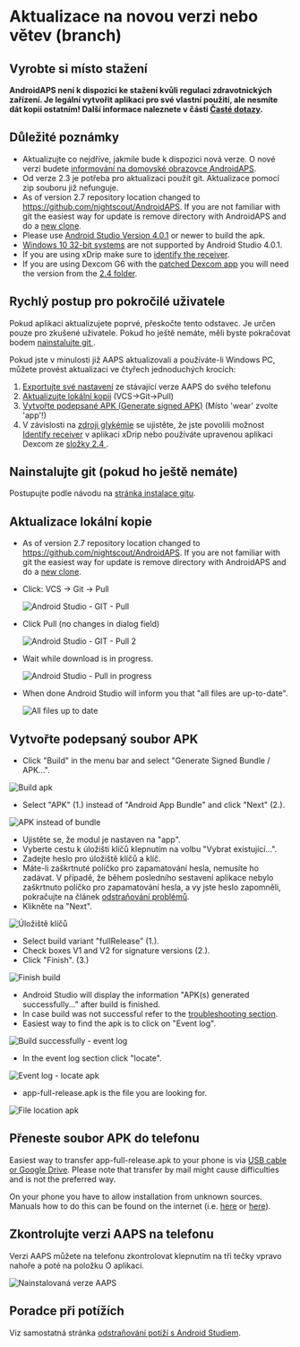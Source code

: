 # Aktualizace na novou verzi nebo větev (branch)

## Vyrobte si místo stažení

**AndroidAPS není k dispozici ke stažení kvůli regulaci zdravotnických zařízení. Je legální vytvořit aplikaci pro své vlastní použití, ale nesmíte dát kopii ostatním! Další informace naleznete v části [Časté dotazy](../Getting-Started/FAQ.md).**

## Důležité poznámky

* Aktualizujte co nejdříve, jakmile bude k dispozici nová verze. O nové verzi budete [informování na domovské obrazovce AndroidAPS](../Installing-AndroidAPS/Releasenotes#release-notes).
* Od verze 2.3 je potřeba pro aktualizaci použít git. Aktualizace pomocí zip souboru již nefunguje.
* As of version 2.7 repository location changed to <https://github.com/nightscout/AndroidAPS>. If you are not familiar with git the easiest way for update is remove directory with AndroidAPS and do a [new clone](../Installing-AndroidAPS/Building-APK.md).
* Please use [Android Studio Version 4.0.1](https://developer.android.com/studio/) or newer to build the apk.
* [Windows 10 32-bit systems](../Installing-AndroidAPS/troubleshooting_androidstudio#unable-to-start-daemon-process) are not supported by Android Studio 4.0.1.
* If you are using xDrip make sure to [identify the receiver](../Configuration/xdrip#identify-receiver).
* If you are using Dexcom G6 with the [patched Dexcom app](../Hardware/DexcomG6#if-using-g6-with-patched-dexcom-app) you will need the version from the [2.4 folder](https://github.com/dexcomapp/dexcomapp/tree/master/2.4).

## Rychlý postup pro pokročilé uživatele

Pokud aplikaci aktualizujete poprvé, přeskočte tento odstavec. Je určen pouze pro zkušené uživatele. Pokud ho ještě nemáte, měli byste pokračovat bodem [ nainstalujte git ](../Installing-AndroidAPS/git-install.rst).

Pokud jste v minulosti již AAPS aktualizovali a používáte-li Windows PC, můžete provést aktualizaci ve čtyřech jednoduchých krocích:

1. [Exportujte své nastavení](../Usage/ExportImportSettings#how-to-export-settings) ze stávající verze AAPS do svého telefonu
2. [Aktualizujte lokální kopii](../Installing-AndroidAPS/Update-to-new-version#update-your-local-copy) (VCS->Git->Pull)
3. [Vytvořte podepsané APK (Generate signed APK)](../Installing-AndroidAPS/Update-to-new-version#generate-signed-apk) (Místo 'wear' zvolte 'app'!)
4. V závislosti na [zdroji glykémie](../Configuration/BG-Source.rst) se ujistěte, že jste povolili možnost [Identify receiver](../Configuration/xdrip#identify-receiver) v aplikaci xDrip nebo používáte upravenou aplikaci Dexcom ze [složky 2.4 ](https://github.com/dexcomapp/dexcomapp/tree/master/2.4).

## Nainstalujte git (pokud ho ještě nemáte)

Postupujte podle návodu na [stránka instalace gitu](../Installing-AndroidAPS/git-install.rst).

## Aktualizace lokální kopie

* As of version 2.7 repository location changed to <https://github.com/nightscout/AndroidAPS>. If you are not familiar with git the easiest way for update is remove directory with AndroidAPS and do a [new clone](../Installing-AndroidAPS/Building-APK.html).
* Click: VCS -> Git -> Pull
    
    ![Android Studio - GIT - Pull](../images/AndroidStudio361_Update01.png)

* Click Pull (no changes in dialog field)
    
    ![Android Studio - GIT - Pull 2](../images/AndroidStudio361_Update02a.png)

* Wait while download is in progress.
    
    ![Android Studio - Pull in progress](../images/AndroidStudio361_Update03.png)

* When done Android Studio will inform you that "all files are up-to-date".
    
    ![All files up to date](../images/AndroidStudio361_Update04.png)

## Vytvořte podepsaný soubor APK

<!--- Text is maintained in page building-apk.md --->

* Click "Build" in the menu bar and select "Generate Signed Bundle / APK...".

![Build apk](../images/AndroidStudio361_27.png)

* Select "APK" (1.) instead of "Android App Bundle" and click "Next" (2.).

![APK instead of bundle](../images/AndroidStudio361_28.png)

* Ujistěte se, že modul je nastaven na "app".
* Vyberte cestu k úložišti klíčů klepnutím na volbu "Vybrat existující...".
* Zadejte heslo pro úložiště klíčů a klíč.
* Máte-li zaškrtnuté políčko pro zapamatování hesla, nemusíte ho zadávat. V případě, že během posledního sestavení aplikace nebylo zaškrtnuto políčko pro zapamatování hesla, a vy jste heslo zapomněli, pokračujte na článek [odstraňování problémů](../Installing-AndroidAPS/troubleshooting_androidstudio#lost-keystore).
* Klikněte na "Next".

![Úložiště klíčů](../images/AndroidStudio361_Update05.png)

* Select build variant "fullRelease" (1.). 
* Check boxes V1 and V2 for signature versions (2.).
* Click "Finish". (3.)

![Finish build](../images/AndroidStudio361_32.png)

* Android Studio will display the information "APK(s) generated successfully..." after build is finished.
* In case build was not successful refer to the [troubleshooting section](../Installing-AndroidAPS/troubleshooting_androidstudio.rst).
* Easiest way to find the apk is to click on "Event log".

![Build successfully - event log](../images/AndroidStudio361_33.png)

* In the event log section click "locate".

![Event log - locate apk](../images/AndroidStudio361_34.png)

* app-full-release.apk is the file you are looking for.

![File location apk](../images/AndroidStudio361_35.png)

## Přeneste soubor APK do telefonu

Easiest way to transfer app-full-release.apk to your phone is via [USB cable or Google Drive](https://support.google.com/android/answer/9064445?hl=en). Please note that transfer by mail might cause difficulties and is not the preferred way.

On your phone you have to allow installation from unknown sources. Manuals how to do this can be found on the internet (i.e. [here](https://www.expressvpn.com/de/support/vpn-setup/enable-apk-installs-android/) or [here](https://www.androidcentral.com/unknown-sources)).

## Zkontrolujte verzi AAPS na telefonu

Verzi AAPS můžete na telefonu zkontrolovat klepnutím na tři tečky vpravo nahoře a poté na položku O aplikaci.

![Nainstalovaná verze AAPS](../images/Update_VersionCheck.png)

## Poradce při potížích

Viz samostatná stránka [odstraňování potíží s Android Studiem](../Installing-AndroidAPS/troubleshooting_androidstudio.rst).